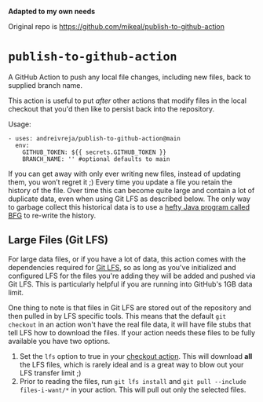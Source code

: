 **Adapted to my own needs**

Original repo is https://github.com/mikeal/publish-to-github-action

# `publish-to-github-action`

A GitHub Action to push any local file changes, including new files, back to supplied branch name.

This action is useful to put *after* other actions that modify files in the local checkout
that you'd then like to persist back into the repository.

Usage:

```
- uses: andreivreja/publish-to-github-action@main
  env:
    GITHUB_TOKEN: ${{ secrets.GITHUB_TOKEN }}
    BRANCH_NAME: '' #optional defaults to main
```

If you can get away with only ever writing new files, instead of updating them, you won’t regret it ;) Every time you update a file you retain the history of the file. Over time this can become quite large and contain a lot of duplicate data, even when using Git LFS as described below. The only way to garbage collect this historical data is to use a [hefty Java program called BFG](https://rtyley.github.io/bfg-repo-cleaner/) to re-write the history.

## Large Files (Git LFS)

For large data files, or if you have a lot of data, this action comes with the dependencies required for [Git LFS](https://git-lfs.github.com/), so as long as you've initialized and configured LFS for the files you're adding they will be added and pushed via Git LFS. This is particularly helpful if you are running into GitHub's 1GB data limit.

One thing to note is that files in Git LFS are stored out of the repository and then pulled in by LFS specific tools. This means that the default `git checkout` in an action won't have the real file data, it will have file stubs that tell LFS how to download the files. If your action needs these files to be fully available you have two options.

1. Set the `lfs` option to true in your [checkout action](https://github.com/actions/checkout#usage). This will download **all** the LFS files, which is rarely ideal and is a great way to blow out your LFS transfer limit ;)
2. Prior to reading the files, run `git lfs install` and `git pull --include files-i-want/*` in your action. This will pull out only the selected files.
